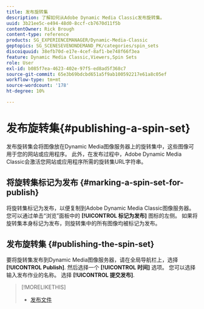 ```yaml
---
title: 发布旋转集
description: 了解如何从Adobe Dynamic Media Classic发布旋转集。
uuid: 3b21ee5c-e494-48d0-8ccf-cb7670d11f5b
contentOwner: Rick Brough
content-type: reference
products: SG_EXPERIENCEMANAGER/Dynamic-Media-Classic
geptopics: SG_SCENESEVENONDEMAND_PK/categories/spin_sets
discoiquuid: 38efb70d-e17e-4cef-8af1-be748f66f3ea
feature: Dynamic Media Classic,Viewers,Spin Sets
role: User
exl-id: b085f7ea-4623-402e-97f5-ed8ad5f368c7
source-git-commit: 65e3b69bdcbd651a5f9ab100592217e61a8c05ef
workflow-type: tm+mt
source-wordcount: '178'
ht-degree: 10%

---
```


# 发布旋转集{#publishing-a-spin-set}

发布旋转集会将图像放在Dynamic Media图像服务器上的旋转集中，这些图像可用于您的网站或应用程序。 此外，在发布过程中，Adobe Dynamic Media Classic会激活您网站或应用程序所需的旋转集URL字符串。

## 将旋转集标记为发布 {#marking-a-spin-set-for-publish}

将旋转集标记为发布，以便复制到Adobe Dynamic Media Classic图像服务器。 您可以通过单击“浏览”面板中的 **[!UICONTROL 标记为发布]** 图标的左侧。 如果将旋转集本身标记为发布，则旋转集中的所有图像均被标记为发布。

## 发布旋转集 {#publishing-the-spin-set}

要将旋转集发布到Dynamic Media图像服务器，请在全局导航栏上，选择 **[!UICONTROL Publish]**. 然后选择一个 **[!UICONTROL 时间]** 选项。 您可以选择输入发布作业的名称。 选择 **[!UICONTROL 提交发布]**.

>[!MORELIKETHIS]
>
>* [发布文件](publishing-files.md#publishing_files)

